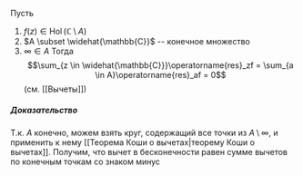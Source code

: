 Пусть
1. $f(z) \in \operatorname{Hol}(\mathbb{C} \setminus A)$
2. $A \subset \widehat{\mathbb{C}}$ -- конечное множество
3. $\infty \in A$
Тогда
$$\sum_{z \in \widehat{\mathbb{C}}}\operatorname{res}_zf = \sum_{a \in A}\operatorname{res}_af = 0$$
(см. [[Вычеты]])
##### Доказательство
Т.к. $A$ конечно, можем взять круг, содержащий все точки из $A \setminus \infty$, и применить к нему [[Теорема Коши о вычетах|теорему Коши о вычетах]]. Получим, что вычет в бесконечности равен сумме вычетов по конечным точкам со знаком минус
